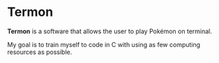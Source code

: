 # Termon
**Termon** is a software that allows the user to play Pokémon on terminal. 

My goal is to train myself to code in C with using as few computing resources as possible. 